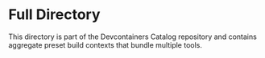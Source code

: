 # Full Directory

This directory is part of the Devcontainers Catalog repository and contains aggregate preset build contexts that bundle multiple tools.

